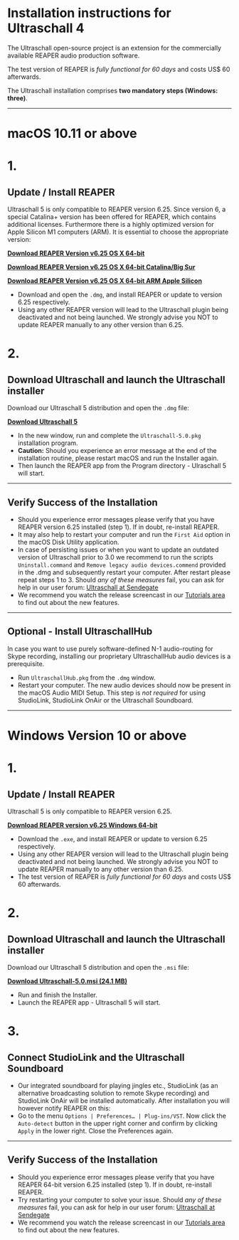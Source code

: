 # Installation instructions for Ultraschall 4

The Ultraschall open-source project is an extension for the commercially available REAPER audio production software. 

The test version of REAPER is _fully functional for 60 days_ and costs US$ 60 afterwards.

The Ultraschall installation comprises **two mandatory steps (Windows: three)**.

---

# macOS 10.11 or above

# 1.

## Update / Install REAPER

Ultraschall 5 is only compatible to REAPER version 6.25. Since version 6, a special Catalina+ version has been offered for REAPER, which contains additional licenses. Furthermore there is a highly optimized version for Apple Silicon M1 computers (ARM). It is essential to choose the appropriate version:

[**Download REAPER Version v6.25 OS X 64-bit**](https://www.reaper.fm/files/6.x/reaper625_x86_64.dmg)

[**Download REAPER Version v6.25 OS X 64-bit Catalina/Big Sur**](https://www.reaper.fm/files/6.x/reaper625_x86_64_catalina.dmg)

[**Download REAPER Version v6.25 OS X 64-bit ARM Apple Silicon**](https://www.reaper.fm/files/6.x/reaper625-beta_arm64.dmg)


* Download and open the `.dmg`, and install REAPER or update to version 6.25 respectively.
* Using any other REAPER version will lead to the Ultraschall plugin being deactivated and not being launched. We strongly advise you NOT to update REAPER manually to any other version than 6.25.


# 2.

## Download Ultraschall and launch the Ultraschall installer

Download our Ultraschall 5 distribution and open the `.dmg` file:

[**Download Ultraschall 5**](http://url.ultraschall-podcast.de/us5mac)

* In the new window, run and complete the `Ultraschall-5.0.pkg` installation program.
* **Caution:** Should you experience an error message at the end of the installation routine, please restart macOS and run the Installer again.
* Then launch the REAPER app from the Program directory - Ulraschall 5 will start.

---

## Verify Success of the Installation

* Should you experience error messages please verify that you have REAPER version 6.25 installed (step 1). If in doubt, re-install REAPER.
* It may also help to restart your computer and run the `First Aid` option in the macOS Disk Utility application.
* In case of persisting issues or when you want to update an outdated version of Ultraschall prior to 3.0 we recommend to run the scripts `Uninstall.command` and `Remove legacy audio devices.commend` provided in the .dmg and subsequently restart your computer. After restart please repeat steps 1 to 3.
  Should _any of these measures_ fail, you can ask for help in our user forum: [Ultraschall at Sendegate](https://sendegate.de/c/ultraschall)
* We recommend you watch the release screencast in our [Tutorials area](http://ultraschall.fm/tutorials/) to find out about the new features.

---

## Optional - Install UltraschallHub

In case you want to use purely software-defined N-1 audio-routing for Skype recording, installing our proprietary UltraschallHub audio devices is a prerequisite.

* Run `UltraschallHub.pkg` from the `.dmg` window.
* Restart your computer. The new audio devices should now be present in the macOS Audio MIDI Setup.
  This step is _not required_ for using StudioLink, StudioLink OnAir or the Ultraschall Soundboard.

---

# Windows Version 10 or above

# 1.

## Update / Install REAPER

Ultraschall 5 is only compatible to REAPER version 6.25.

[**Download REAPER version v6.25 Windows 64-bit**](https://www.reaper.fm/files/6.x/reaper625_x64-install.exe)

* Download the `.exe`, and install REAPER or update to version 6.25 respectively.
* Using any other REAPER version will lead to the Ultraschall plugin being deactivated and not being launched. We strongly advise you NOT to update REAPER manually to any other version than 6.25.
* The test version of REAPER is _fully functional for 60 days_ and costs US$ 60 afterwards.

# 2.

## Download Ultraschall and launch the Ultraschall installer

Download our Ultraschall 5 distribution and open the `.msi` file:

[**Download Ultraschall-5.0.msi (24.1 MB)**](http://url.ultraschall-podcast.de/us5win)

* Run and finish the Installer.
* Launch the REAPER app - Ultraschall 5 will start.

# 3.

## Connect StudioLink and the Ultraschall Soundboard

* Our integrated soundboard for playing jingles etc., StudioLink (as an alternative broadcasting solution to remote Skype recording) and StudioLink OnAir will be installed automatically. After installation you will however notify REAPER on this:
* Go to the menu `Options | Preferences… | Plug-ins/VST`. Now click the `Auto-detect` button in the upper right corner and confirm by clicking `Apply` in the lower right. Close the Preferences again.

---

## Verify Success of the Installation

* Should you experience error messages please verify that you have REAPER 64-bit version 6.25 installed (step 1). If in doubt, re-install REAPER.
* Try restarting your computer to solve your issue.
  Should _any of these measures_ fail, you can ask for help in our user forum: [Ultraschall at Sendegate](https://sendegate.de/c/ultraschall)
* We recommend you watch the release screencast in our [Tutorials area](http://ultraschall.fm/tutorials/) to find out about the new features.
